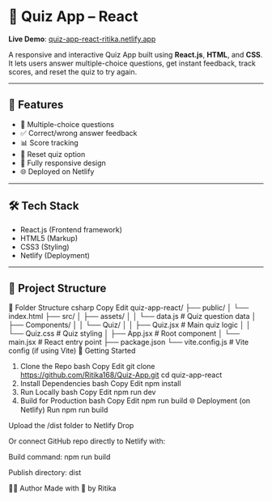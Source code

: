 # 🧠 Quiz App – React

**Live Demo**: [quiz-app-react-ritika.netlify.app](https://quiz-app-react-ritika.netlify.app/)

A responsive and interactive Quiz App built using **React.js**, **HTML**, and **CSS**. It lets users answer multiple-choice questions, get instant feedback, track scores, and reset the quiz to try again.

---

## 🚀 Features

- 🎯 Multiple-choice questions
- ✅ Correct/wrong answer feedback
- 📊 Score tracking
- 🔁 Reset quiz option
- 📱 Fully responsive design
- 🌐 Deployed on Netlify

---

## 🛠️ Tech Stack

- React.js (Frontend framework)
- HTML5 (Markup)
- CSS3 (Styling)
- Netlify (Deployment)

---

## 📁 Project Structure



📁 Folder Structure
csharp
Copy
Edit
quiz-app-react/
├── public/
│   └── index.html
├── src/
│   ├── assets/
│   │   └── data.js         # Quiz question data
│   ├── Components/
│   │   └── Quiz/
│   │       ├── Quiz.jsx    # Main quiz logic
│   │       └── Quiz.css    # Quiz styling
│   ├── App.jsx             # Root component
│   └── main.jsx            # React entry point
├── package.json
└── vite.config.js          # Vite config (if using Vite)
🚀 Getting Started
1. Clone the Repo
bash
Copy
Edit
git clone https://github.com/Ritika168/Quiz-App.git
cd quiz-app-react
2. Install Dependencies
bash
Copy
Edit
npm install
3. Run Locally
bash
Copy
Edit
npm run dev
4. Build for Production
bash
Copy
Edit
npm run build
🌐 Deployment (on Netlify)
Run npm run build

Upload the /dist folder to Netlify Drop

Or connect GitHub repo directly to Netlify with:

Build command: npm run build

Publish directory: dist

🧑‍💻 Author
Made with 💜 by Ritika 
